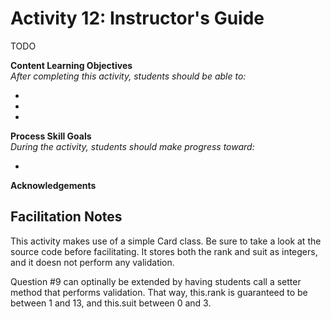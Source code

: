 # Activity 12: Instructor's Guide

TODO

**Content Learning Objectives**  
*After completing this activity, students should be able to:*

* 
* 
* 

**Process Skill Goals**  
*During the activity, students should make progress toward:*

* 

**Acknowledgements**  


## Facilitation Notes

This activity makes use of a simple Card class. Be sure to take a look at the source code before facilitating. It stores both the rank and suit as integers, and it doesn not perform any validation.

Question #9 can optinally be extended by having students call a setter method that performs validation. That way, this.rank is guaranteed to be between 1 and 13, and this.suit between 0 and 3.
